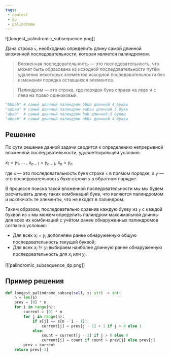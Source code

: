 ```yaml
---
tags:
 - contest
 - dp
 - palindrome
---
```


![[longest_palindromic_subsequence.png]]

Дана строка `s`, необходимо определить длину самой длинной вложенной последовательности, которая является палиндромом.

> Вложенная последовательность — это последовательность, что может быть образована из исходной последовательности путём удаления некоторых элементов исходной последовательности без изменения порядка оставшихся элементов. 

> Палиндром — это строка, где порядок букв справа на лево и с лева на право одинаковый.

```Python
"bbbab" # самый длинный палиндром bbbb длинной 4 буквы
"aabaa" # самый длинный палиндром aabaa длинной 5 букв
"abab"  # самый длинный палиндром bab длинной 3 буквы
"abbab" # самый длинный палиндром abba длинной 4 буквы
```

## Решение

По сути решение данной задачи сводится к определению непрерывной вложенной последовательности, удовлетворяющей условию:

$x_{1}$ = $y_{1}$, ... , $x_{n-1}$ = $y_{n-1}$, $x_{n}$ = $y_{n}$

где `x` — это последовательность букв строки `s` в прямом порядке, а `y` — это последовательность букв строки `s` в обратном порядке.

В процессе поиска такой вложенной последовательности мы мы будем расчитывать длину таких комбинаций букв, что являются палиндромом и исключать те элементы, что не входят в палиндром.

Таким образом, последовательно сравнив каждую букву из `y` с каждой буквой из `x` мы можем определить палиндром максимальной длинны для всех их комбинаций с учётом ранее обнаруженных палиндромов согласно условию:

- Для всех $x_{i}$ = $y_{i}$ дополняем ранее обнаруженную общую последовательность текущей буквой;
- Для всех $x_{i}$ != $y_{i}$ выбираем наиболее длинную ранее обнаруженную последовательность для $x_{i}$ или $y_{i}$.

![[palindromic_subsequence_dp.png]]

## Пример решения

```Python
def longest_palindrome_subseq(self, s: str) -> int:
    n = len(s)
    prev = [0] * n
    for i in range(n):
        current = [0] * n
        for j in range(n):
            if s[j] == s[n - i - 1]:
                current[j] = prev[j - 1] + 1 if j > 0 else 1
            else:
                count = current[j - 1] if j > 0 else 0
                current[j] = count if count > prev[j] else prev[j]
        prev = current
    return prev[-1]
```